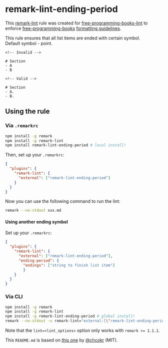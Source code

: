 # remark-lint-ending-period

This [remark-lint](https://github.com/wooorm/remark-lint) rule was created for [free-programming-books-lint](https://github.com/vhf/free-programming-books-lint) to enforce [free-programming-books](https://github.com/vhf/free-programming-books) [formatting guidelines](https://github.com/vhf/free-programming-books/blob/master/CONTRIBUTING.md#formatting).

This rule ensures that all list items are ended with certain symbol.  
Default symbol - point. 

```Text
<!-- Invalid -->

# Section
- A
- B

<!-- Valid -->

# Section
- A.
- B.
```

## Using the rule

### Via `.remarkrc`

```bash
npm install -g remark
npm install -g remark-lint
npm install remark-lint-ending-period # local install!
```

Then, set up your `.remarkrc`:

```JSON
{
  "plugins": {
    "remark-lint": {
      "external": ["remark-lint-ending-period"]
    }
  }
}
```

Now you can use the following command to run the lint:

```bash
remark --no-stdout xxx.md
```

#### Using another ending symbol

Set up your `.remarkrc`:

```JSON
{
  "plugins": {
    "remark-lint": {
      "external": ["remark-lint-ending-period"],
      "ending-period": {
        "endings": ["string to finish list item"]
        }
    }
  }
}
```

### Via CLI

```bash
npm install -g remark
npm install -g remark-lint
npm install -g remark-lint-ending-period # global install!
remark --no-stdout -u remark-lint="external:[\"remark-lint-ending-period\"]" xxx.md
```

Note that the `lint=<lint_options>` option only works with `remark >= 1.1.1`.

This `README.md` is based on [this one](https://github.com/chcokr/mdast-lint-sentence-newline/blob/250b106c9e19b387270099cf16f17a84643f8944/README.md) by [@chcokr](https://github.com/chcokr) (MIT).
